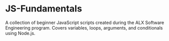 # JS-Fundamentals
A collection of beginner JavaScript scripts created during the ALX Software Engineering program. Covers variables, loops, arguments, and conditionals using Node.js.
